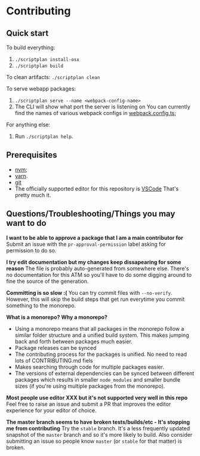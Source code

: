 # Contributing

## Quick start
To build everything:
1. `./scriptplan install-osx`
1. `./scriptplan build`

To clean artifacts: `./scriptplan clean`

To serve webapp packages:
1. `./scriptplan serve --name <webpack-config-name>`
2. The CLI will show what port the server is listening on
You can currently find the names of various webpack configs in [webpack.config.ts](./webpack.config.ts);

For anything else:
1. Run `./scriptplan help`.

## Prerequisites
- [nvm](https://github.com/nvm-sh/nvm);
- [yarn](https://yarnpkg.com/getting-started/install).
- [git](https://git-scm.com/)
- The officially supported editor for this repository is [VSCode](https://code.visualstudio.com/)
That's pretty much it.

## Questions/Troubleshooting/Things you may want to do
**I want to be able to approve a package that I am a main contributor for**
Submit an issue with the `pr-approval-permission` label asking for permission to do so.

**I try edit documentation but my changes keep dissapearing for some reason**
The file is probably auto-generated from somewhere else. There's no documentation for this ATM so you'll have to do some digging around to fine the source of the generation.

**Committing is so slow :(**
You can try commit files with `--no-verify`. However, this will skip the build steps that get run everytime you commit something to the monorepo.

**What is a monorepo? Why a monorepo?**
- Using a monorepo means that all packages in the monorepo follow a similar folder structure and a unified build system. This makes jumping back and forth between packages much easier.
- Package releases can be synced
- The contributing process for the packages is unified. No need to read lots of CONTRIBUTING.md fiels
- Makes searching through code for multiple packages easier.
- The versions of external dependencies can be synced between different packages which results in smaller `node_modules` and smaller bundle sizes (if you're using multiple packages from the monorepo).

**Most people use editor XXX but it's not supported very well in this repo**
Feel free to raise an issue and submit a PR that improves the editor experience for your editor of choice.

**The master branch seems to have broken tests/builds/etc - It's stopping me from contributing**
Try the `stable` branch. It's a less frequently updated snapshot of the `master` branch and so it's more likely to build. Also consider submitting an issue so people know `master` (or `stable` for that matter) is broken.
